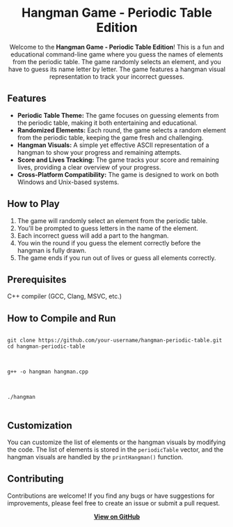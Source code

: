 <h1 align="center">Hangman Game - Periodic Table Edition</h1>

<p align="center">
  Welcome to the <strong>Hangman Game - Periodic Table Edition</strong>! This is a fun and educational command-line game where you guess the names of elements from the periodic table. The game randomly selects an element, and you have to guess its name letter by letter. The game features a hangman visual representation to track your incorrect guesses.
</p>

<h2>Features</h2>
<ul>
    <li><strong>Periodic Table Theme:</strong> The game focuses on guessing elements from the periodic table, making it both entertaining and educational.</li>
    <li><strong>Randomized Elements:</strong> Each round, the game selects a random element from the periodic table, keeping the game fresh and challenging.</li>
    <li><strong>Hangman Visuals:</strong> A simple yet effective ASCII representation of a hangman to show your progress and remaining attempts.</li>
    <li><strong>Score and Lives Tracking:</strong> The game tracks your score and remaining lives, providing a clear overview of your progress.</li>
    <li><strong>Cross-Platform Compatibility:</strong> The game is designed to work on both Windows and Unix-based systems.</li>
</ul>

<h2>How to Play</h2>
<ol>
    <li>The game will randomly select an element from the periodic table.</li>
    <li>You'll be prompted to guess letters in the name of the element.</li>
    <li>Each incorrect guess will add a part to the hangman.</li>
    <li>You win the round if you guess the element correctly before the hangman is fully drawn.</li>
    <li>The game ends if you run out of lives or guess all elements correctly.</li>
</ol>

<h2>Prerequisites</h2>
<p>C++ compiler (GCC, Clang, MSVC, etc.)</p>

<h2>How to Compile and Run</h2>
<pre>
<code>
git clone https://github.com/your-username/hangman-periodic-table.git
cd hangman-periodic-table
</code>
</pre>
<pre>
<code>
g++ -o hangman hangman.cpp
</code>
</pre>
<pre>
<code>
./hangman
</code>
</pre>

<h2>Customization</h2>
<p>You can customize the list of elements or the hangman visuals by modifying the code. The list of elements is stored in the <code>periodicTable</code> vector, and the hangman visuals are handled by the <code>printHangman()</code> function.</p>

<h2>Contributing</h2>
<p>Contributions are welcome! If you find any bugs or have suggestions for improvements, please feel free to create an issue or submit a pull request.</p>

<p align="center">
  <a href="https://github.com/your-username/hangman-periodic-table"><strong>View on GitHub</strong></a>
</p>
